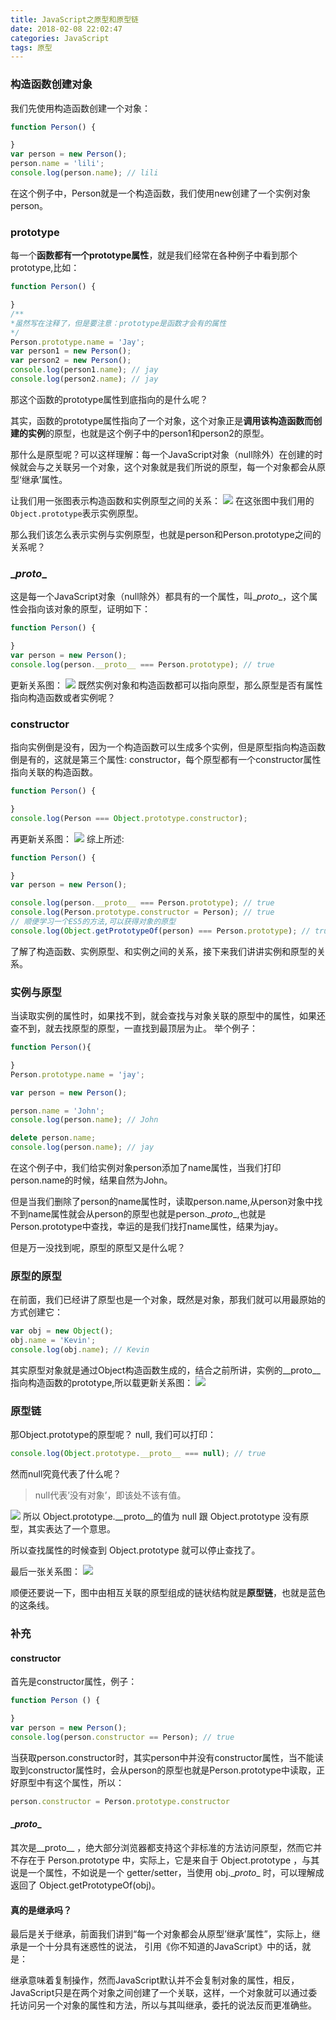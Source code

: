 ```yaml
---
title: JavaScript之原型和原型链
date: 2018-02-08 22:02:47
categories: JavaScript
tags: 原型
---
```

### 构造函数创建对象
我们先使用构造函数创建一个对象：
```js
function Person() {

}
var person = new Person();
person.name = 'lili';
console.log(person.name); // lili
```
在这个例子中，Person就是一个构造函数，我们使用new创建了一个实例对象person。
<!--more-->
### prototype
每一个**函数都有一个prototype属性**，就是我们经常在各种例子中看到那个prototype,比如：
```js
function Person() {

}
/**
*虽然写在注释了，但是要注意：prototype是函数才会有的属性
*/
Person.prototype.name = 'Jay';
var person1 = new Person();
var person2 = new Person();
console.log(person1.name); // jay
console.log(person2.name); // jay
```
那这个函数的prototype属性到底指向的是什么呢？

其实，函数的prototype属性指向了一个对象，这个对象正是**调用该构造函数而创建的实例**的原型，也就是这个例子中的person1和person2的原型。

那什么是原型呢？可以这样理解：每一个JavaScript对象（null除外）在创建的时候就会与之关联另一个对象，这个对象就是我们所说的原型，每一个对象都会从原型‘继承’属性。

让我们用一张图表示构造函数和实例原型之间的关系：
![](http://oonulpk6h.bkt.clouddn.com/prototype1.png)
在这张图中我们用的`Object.prototype`表示实例原型。

那么我们该怎么表示实例与实例原型，也就是person和Person.prototype之间的关系呢？
### \__proto__
这是每一个JavaScript对象（null除外）都具有的一个属性，叫\__proto__，这个属性会指向该对象的原型，证明如下：
```js
function Person() {

}
var person = new Person();
console.log(person.__proto__ === Person.prototype); // true
```
更新关系图：
![](http://oonulpk6h.bkt.clouddn.com/prototype2.png)
既然实例对象和构造函数都可以指向原型，那么原型是否有属性指向构造函数或者实例呢？
### constructor
指向实例倒是没有，因为一个构造函数可以生成多个实例，但是原型指向构造函数倒是有的，这就是第三个属性: constructor，每个原型都有一个constructor属性指向关联的构造函数。
```js
function Person() {

}
console.log(Person === Object.prototype.constructor);
```
再更新关系图：
![](http://oonulpk6h.bkt.clouddn.com/prototype3.png)
综上所述:
```js
function Person() {

}
var person = new Person();

console.log(person.__proto__ === Person.prototype); // true
console.log(Person.prototype.constructor = Person); // true
// 顺便学习一个ES5的方法,可以获得对象的原型
console.log(Object.getPrototypeOf(person) === Person.prototype); // true
```
了解了构造函数、实例原型、和实例之间的关系，接下来我们讲讲实例和原型的关系。
### 实例与原型
当读取实例的属性时，如果找不到，就会查找与对象关联的原型中的属性，如果还查不到，就去找原型的原型，一直找到最顶层为止。
举个例子：
```js
function Person(){

}
Person.prototype.name = 'jay';

var person = new Person();

person.name = 'John';
console.log(person.name); // John

delete person.name;
console.log(person.name); // jay
```
在这个例子中，我们给实例对象person添加了name属性，当我们打印person.name的时候，结果自然为John。

但是当我们删除了person的name属性时，读取person.name,从person对象中找不到name属性就会从person的原型也就是person.\__proto__,也就是Person.prototype中查找，幸运的是我们找打name属性，结果为jay。

但是万一没找到呢，原型的原型又是什么呢？
### 原型的原型
在前面，我们已经讲了原型也是一个对象，既然是对象，那我们就可以用最原始的方式创建它：
```js
var obj = new Object();
obj.name = 'Kevin';
console.log(obj.name); // Kevin
```
其实原型对象就是通过Object构造函数生成的，结合之前所讲，实例的\__proto__指向构造函数的prototype,所以载更新关系图：
![](http://oonulpk6h.bkt.clouddn.com/prototype4.png)
### 原型链
那Object.prototype的原型呢？
null, 我们可以打印：
```js
console.log(Object.prototype.__proto__ === null); // true
```
然而null究竟代表了什么呢？
> null代表’没有对象’，即该处不该有值。

![](http://oonulpk6h.bkt.clouddn.com/null&undefined.png)
所以 Object.prototype.\__proto__的值为 null 跟 Object.prototype 没有原型，其实表达了一个意思。

所以查找属性的时候查到 Object.prototype 就可以停止查找了。

最后一张关系图：
![](http://oonulpk6h.bkt.clouddn.com/prototype5.png)

顺便还要说一下，图中由相互关联的原型组成的链状结构就是**原型链**，也就是蓝色的这条线。
### 补充
#### constructor
首先是constructor属性，例子：
```js
function Person () {

}
var person = new Person();
console.log(person.constructor == Person); // true
```
当获取person.constructor时，其实person中并没有constructor属性，当不能读取到constructor属性时，会从person的原型也就是Person.prototype中读取，正好原型中有这个属性，所以：
```js
person.constructor = Person.prototype.constructor
```
#### \__proto__
其次是\_\_proto\_\_ ，绝大部分浏览器都支持这个非标准的方法访问原型，然而它并不存在于 Person.prototype 中，实际上，它是来自于 Object.prototype ，与其说是一个属性，不如说是一个 getter/setter，当使用 obj.\__proto__ 时，可以理解成返回了 Object.getPrototypeOf(obj)。
#### 真的是继承吗？
最后是关于继承，前面我们讲到“每一个对象都会从原型’继承’属性”，实际上，继承是一个十分具有迷惑性的说法， 引用《你不知道的JavaScript》中的话，就是：

继承意味着复制操作，然而JavaScript默认并不会复制对象的属性，相反，JavaScript只是在两个对象之间创建了一个关联，这样，一个对象就可以通过委托访问另一个对象的属性和方法，所以与其叫继承，委托的说法反而更准确些。

